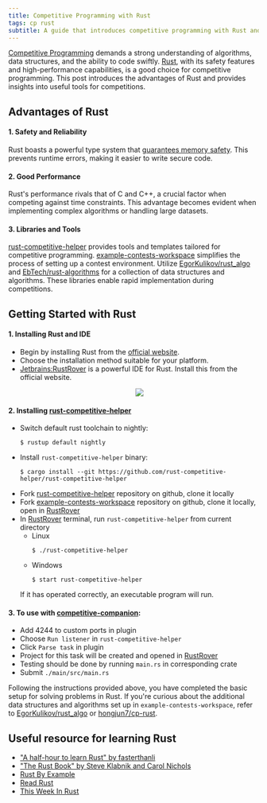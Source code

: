 ```yaml
---
title: Competitive Programming with Rust
tags: cp rust
subtitle: A guide that introduces competitive programming with Rust and provides useful resources.
---
```


[Competitive Programming](https://en.wikipedia.org/wiki/Competitive_programming) demands a strong understanding of algorithms, data structures, and the ability to code swiftly. [Rust](https://www.rust-lang.org/), with its safety features and high-performance capabilities, is a good choice for competitive programming.
This post introduces the advantages of Rust and provides insights into useful tools for competitions.

## Advantages of Rust

#### 1. Safety and Reliability
Rust boasts a powerful type system that [guarantees memory safety](https://stanford-cs242.github.io/f18/lectures/05-1-rust-memory-safety.html). This prevents runtime errors, making it easier to write secure code.

#### 2. Good Performance
Rust's performance rivals that of C and C++, a crucial factor when competing against time constraints. This advantage becomes evident when implementing complex algorithms or handling large datasets.

#### 3. Libraries and Tools
[rust-competitive-helper](https://github.com/rust-competitive-helper) provides tools and templates tailored for competitive programming. [example-contests-workspace](https://github.com/rust-competitive-helper/example-contests-workspace) simplifies the process of setting up a contest environment.
Utilize [EgorKulikov/rust_algo](https://github.com/EgorKulikov/rust_algo) and [EbTech/rust-algorithms](https://github.com/EbTech/rust-algorithms) for a collection of data structures and algorithms. These libraries enable rapid implementation during competitions.

## Getting Started with Rust

#### 1. Installing Rust and IDE
  - Begin by installing Rust from the [official website](https://www.rust-lang.org/tools/install).
  - Choose the installation method suitable for your platform.
  - [Jetbrains:RustRover](https://www.jetbrains.com/rust/) is a powerful IDE for Rust. Install this from the official website.
    <p align="center"> <img src="https://github.com/hongjun7/logs/blob/main/_assets/2023-09-30-rust-cp-helper/rust_preview.gif?raw=true"> </p>

#### 2. Installing [rust-competitive-helper](https://github.com/rust-competitive-helper)
  - Switch default rust toolchain to nightly:
    ```shell
    $ rustup default nightly
    ```
  - Install `rust-competitive-helper` binary:
    ```shell
    $ cargo install --git https://github.com/rust-competitive-helper/rust-competitive-helper
    ```
  - Fork [rust-competitive-helper](https://github.com/rust-competitive-helper/rust-competitive-helper) repository on github, clone it locally
  - Fork [example-contests-workspace](https://github.com/rust-competitive-helper/example-contests-workspace) repository on github, clone it locally, open in [RustRover](https://www.jetbrains.com/rust/)
  - In [RustRover](https://www.jetbrains.com/rust/) terminal, run `rust-competitive-helper` from current directory
    - Linux
      ```shell
      $ ./rust-competitive-helper
      ``` 
    - Windows
      ```shell
      $ start rust-competitive-helper
      ```
    If it has operated correctly, an executable program will run.

#### 3. To use with [competitive-companion](https://github.com/jmerle/competitive-companion):
  - Add 4244 to custom ports in plugin
  - Choose `Run listener` in `rust-competitive-helper`
  - Click `Parse task` in plugin
  - Project for this task will be created and opened in [RustRover](https://www.jetbrains.com/rust/)
  - Testing should be done by running `main.rs` in corresponding crate
  - Submit `./main/src/main.rs`

Following the instructions provided above, you have completed the basic setup for solving problems in Rust.
If you're curious about the additional data structures and algorithms set up in `example-contests-workspace`, refer to [EgorKulikov/rust_algo](https://github.com/EgorKulikov/rust_algo) or [hongjun7/cp-rust](https://github.com/hongjun7/cp-rust).

## Useful resource for learning Rust
- ["A half-hour to learn Rust" by fasterthanli](https://fasterthanli.me/articles/a-half-hour-to-learn-rust)
- ["The Rust Book" by Steve Klabnik and Carol Nichols](https://doc.rust-lang.org/book/)
- [Rust By Example](https://doc.rust-lang.org/stable/rust-by-example/)
- [Read Rust](https://readrust.net/)
- [This Week In Rust](https://this-week-in-rust.org/)